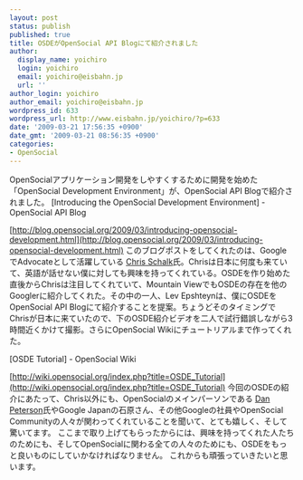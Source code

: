 ```yaml
---
layout: post
status: publish
published: true
title: OSDEがOpenSocial API Blogにて紹介されました
author:
  display_name: yoichiro
  login: yoichiro
  email: yoichiro@eisbahn.jp
  url: ''
author_login: yoichiro
author_email: yoichiro@eisbahn.jp
wordpress_id: 633
wordpress_url: http://www.eisbahn.jp/yoichiro/?p=633
date: '2009-03-21 17:56:35 +0900'
date_gmt: '2009-03-21 08:56:35 +0900'
categories:
- OpenSocial
---
```


OpenSocialアプリケーション開発をしやすくするために開発を始めた「OpenSocial Development Environment」が、OpenSocial API Blogで紹介されました。
[Introducing the OpenSocial Development Environment] - OpenSocial API Blog

[http://blog.opensocial.org/2009/03/introducing-opensocial-development.html](http://blog.opensocial.org/2009/03/introducing-opensocial-development.html)
このブログポストをしてくれたのは、GoogleでAdvocateとして活躍している
[Chris Schalk](http://www.opensocial.org/profile/ChrisSchalk)氏。Chrisは日本に何度も来ていて、英語が話せない僕に対しても興味を持ってくれている。OSDEを作り始めた直後からChrisは注目してくれていて、Mountain ViewでもOSDEの存在を他のGooglerに紹介してくれた。その中の一人、Lev Epshteynは、僕にOSDEをOpenSocial API Blogにて紹介することを提案。ちょうどそのタイミングでChrisが日本に来ていたので、下のOSDE紹介ビデオを二人で試行錯誤しながら3時間近くかけて撮影。さらにOpenSocial Wikiにチュートリアルまで作ってくれた。


[OSDE Tutorial] - OpenSocial Wiki

[http://wiki.opensocial.org/index.php?title=OSDE_Tutorial](http://wiki.opensocial.org/index.php?title=OSDE_Tutorial)
今回のOSDEの紹介にあたって、Chris以外にも、OpenSocialのメインパーソンである
[Dan Peterson](http://www.opensocial.org/profile/DanPeterson)氏やGoogle Japanの石原さん、その他Googleの社員やOpenSocial Communityの人々が関わってくれていることを聞いて、とても嬉しく、そして驚いてます。
ここまで取り上げてもらったからには、興味を持ってくれた人たちのためにも、そしてOpenSocialに関わる全ての人々のためにも、OSDEをもっと良いものにしていかなければなりません。
これからも頑張っていきたいと思います。
